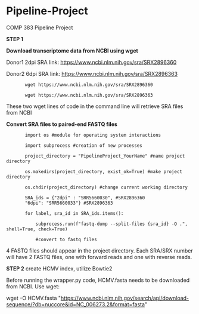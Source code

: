 # Pipeline-Project
COMP 383 Pipeline Project

**STEP 1**

**Download transcriptome data from NCBI using wget**

Donor1 2dpi SRA link: https://www.ncbi.nlm.nih.gov/sra/SRX2896360

Donor2 6dpi SRA link: https://www.ncbi.nlm.nih.gov/sra/SRX2896363

           wget https://www.ncbi.nlm.nih.gov/sra/SRX2896360 

           wget https://www.ncbi.nlm.nih.gov/sra/SRX2896363 

These two wget lines of code in the command line will retrieve SRA files from NCBI

**Convert SRA files to paired-end FASTQ files**

           import os #module for operating system interactions

           import subprocess #creation of new processes

           project_directory = "PipelineProject_YourName" #name project directory 

           os.makedirs(project_directory, exist_ok=True) #make project directory

           os.chdir(project_directory) #change current working directory

           SRA_ids = {"2dpi" : "SRR5660030", #SRX2896360
           "6dpi": "SRR5660033"} #SRX2896363

           for label, sra_id in SRA_ids.items():

               subprocess.run(f"fastq-dump --split-files {sra_id} -O .", shell=True, check=True)
    
               #convert to fastq files
               
4 FASTQ files should appear in the project directory. Each SRA/SRX number will have 2 FASTQ files, one with forward reads and one with reverse reads.


**STEP 2** create HCMV index, utilize Bowtie2

Before running the wrapper.py code, HCMV.fasta needs to be downloaded from NCBI. Use wget:

wget -O HCMV.fasta "https://www.ncbi.nlm.nih.gov/search/api/download-sequence/?db=nuccore&id=NC_006273.2&format=fasta"

